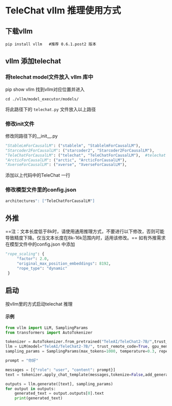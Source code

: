 # TeleChat vllm 推理使用方式

## 下载vllm
```shell
pip install vllm   #推荐 0.6.1.post2 版本
```

## vllm 添加telechat

### 将telechat model文件放入 vllm 库中
pip show vllm 找到vllm对应位置并进入
```shell
cd ./vllm/model_executor/models/
```
将此路径下的 `telechat.py` 文件放入以上路径

### 修改init文件
修改同路径下的__init__.py
```python
"StableLmForCausalLM": ("stablelm", "StablelmForCausalLM"),
"Starcoder2ForCausalLM": ("starcoder2", "Starcoder2ForCausalLM"),
"TeleChatForCausalLM": ("telechat", "TeleChatForCausalLM"),  #telechat
"ArcticForCausalLM": ("arctic", "ArcticForCausalLM"),
"XverseForCausalLM": ("xverse", "XverseForCausalLM"),
```
添加以上代码中的TeleChat 一行

### 修改模型文件里的config.json
```python
architectures": ["TeleChatForCausalLM"]
```

## 外推
==注：文本长度低于8k时，请使用通用推理方式，不要进行以下修改，否则可能导致精度下降。仅当文本长度在8k-16k范围内时，适用该修改。==
如有外推需求在模型文件中的config.json 中添加
```python
"rope_scaling": {
     "factor": 2.0,
     "original_max_position_embeddings": 8192,
     "rope_type": "dynamic"
 }
```


## 启动
按vllm里的方式启动telechat 推理

#### 示例
```python
from vllm import LLM, SamplingParams
from transformers import AutoTokenizer

tokenizer = AutoTokenizer.from_pretrained("TeleAI/TeleChat2-7B/",trust_remote_code=True)
llm = LLM(model="TeleAI/TeleChat2-7B/", trust_remote_code=True, gpu_memory_utilization=0.78,max_model_len=1000)
sampling_params = SamplingParams(max_tokens=1000, temperature=0.3, repetition_penalty=1.02) #推荐repetition_penalty为1.03

prompt = "你好"

messages = [{"role": "user", "content": prompt}]
text = tokenizer.apply_chat_template(messages,tokenize=False,add_generation_prompt=True)

outputs = llm.generate([text], sampling_params)
for output in outputs:
    generated_text = output.outputs[0].text
    print(generated_text)
```
